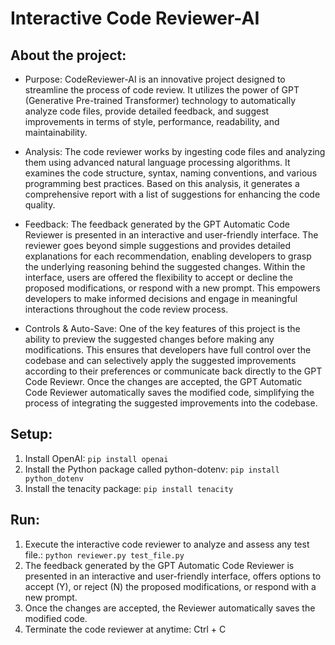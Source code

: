 # Interactive Code Reviewer-AI

## About the project:

- Purpose: CodeReviewer-AI is an innovative project designed to streamline the process of code review. It utilizes the power of GPT (Generative Pre-trained Transformer) technology to automatically analyze code files, provide detailed feedback, and suggest improvements in terms of style, performance, readability, and maintainability.

- Analysis: The code reviewer works by ingesting code files and analyzing them using advanced natural language processing algorithms. It examines the code structure, syntax, naming conventions, and various programming best practices. Based on this analysis, it generates a comprehensive report with a list of suggestions for enhancing the code quality.

- Feedback: The feedback generated by the GPT Automatic Code Reviewer is presented in an interactive and user-friendly interface. The reviewer goes beyond simple suggestions and provides detailed explanations for each recommendation, enabling developers to grasp the underlying reasoning behind the suggested changes. Within the interface, users are offered the flexibility to accept or decline the proposed modifications, or respond with a new prompt. This empowers developers to make informed decisions and engage in meaningful interactions throughout the code review process.

- Controls & Auto-Save: One of the key features of this project is the ability to preview the suggested changes before making any modifications. This ensures that developers have full control over the codebase and can selectively apply the suggested improvements according to their preferences or communicate back directly to the GPT Code Reviewr. Once the changes are accepted, the GPT Automatic Code Reviewer automatically saves the modified code, simplifying the process of integrating the suggested improvements into the codebase.

## Setup:

1. Install OpenAI: `pip install openai`
2. Install the Python package called python-dotenv: `pip install python_dotenv`
3. Install the tenacity package: `pip install tenacity`

## Run:

1. Execute the interactive code reviewer to analyze and assess any test file.: `python reviewer.py test_file.py`
2. The feedback generated by the GPT Automatic Code Reviewer is presented in an interactive and user-friendly interface, offers options to accept (Y), or reject (N) the proposed modifications, or respond with a new prompt.
3. Once the changes are accepted, the Reviewer automatically saves the modified code.
4. Terminate the code reviewer at anytime: Ctrl + C
